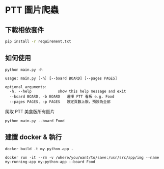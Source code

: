 # PTT 圖片爬蟲

## 下載相依套件
```bash
pip install -r requirement.txt
```

## 如何使用
```
python main.py -h

usage: main.py [-h] [--board BOARD] [--pages PAGES]

optional arguments:
  -h, --help            show this help message and exit
  --board BOARD, -b BOARD   選擇 PTT 看板 e.g. Food
  --pages PAGES, -p PAGES   設定頁數上限，預設為全部
```

爬取 PTT 美食版所有圖片
```
python main.py --board Food
```

## 建置 docker & 執行
```
docker build -t my-python-app .

docker run -it --rm -v /where/you/want/to/save:/usr/src/app/img --name my-running-app my-python-app --board Food
```

